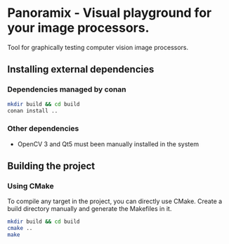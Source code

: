 # Panoramix - Visual playground for your image processors.

Tool for graphically testing computer vision image processors.

## Installing external dependencies

### Dependencies managed by conan

```bash
mkdir build && cd build
conan install ..
```

### Other dependencies
- OpenCV 3 and Qt5 must been manually installed in the system

## Building the project

### Using CMake

To compile any target in the project, you can directly use CMake. Create a build directory manually and generate the 
Makefiles in it. 

```bash
mkdir build && cd build
cmake ..
make
```